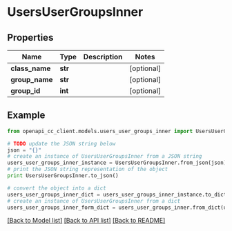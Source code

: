 # UsersUserGroupsInner


## Properties
Name | Type | Description | Notes
------------ | ------------- | ------------- | -------------
**class_name** | **str** |  | [optional] 
**group_name** | **str** |  | [optional] 
**group_id** | **int** |  | [optional] 

## Example

```python
from openapi_cc_client.models.users_user_groups_inner import UsersUserGroupsInner

# TODO update the JSON string below
json = "{}"
# create an instance of UsersUserGroupsInner from a JSON string
users_user_groups_inner_instance = UsersUserGroupsInner.from_json(json)
# print the JSON string representation of the object
print UsersUserGroupsInner.to_json()

# convert the object into a dict
users_user_groups_inner_dict = users_user_groups_inner_instance.to_dict()
# create an instance of UsersUserGroupsInner from a dict
users_user_groups_inner_form_dict = users_user_groups_inner.from_dict(users_user_groups_inner_dict)
```
[[Back to Model list]](../README.md#documentation-for-models) [[Back to API list]](../README.md#documentation-for-api-endpoints) [[Back to README]](../README.md)



